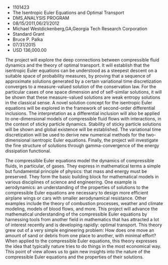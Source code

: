
* 1101423
* The Isentropic Euler Equations and Optimal Transport
* DMS,ANALYSIS PROGRAM
* 08/15/2011,06/21/2012
* Michael Westdickenberg,GA,Georgia Tech Research Corporation
* Standard Grant
* Bruce P. Palka
* 07/31/2015
* USD 136,000.00

The project will explore the deep connections between compressible fluid
dynamics and the theory of optimal transport. It will establish that the
isentropic Euler equations can be understood as a steepest descent on a suitable
space of probability measures, by proving that a sequence of approximate
solutions generated by a certain variational time discretization converges to a
measure-valued solution of the conservation law. For the particular cases of one
space dimension and of self-similar solutions, it will be shown that these
measure-valued solutions are weak entropy solutions in the classical sense. A
novel solution concept for the isentropic Euler equations will be explored in
the framework of second-order differential inclusions. The interpretation as a
differential inclusion will also be applied to one-dimensional models of
compressible fluid flows with interactions, in the context of sticky particle
dynamics. Stability of sticky particle solutions will be shown and global
existence will be established. The variational time discretization will be used
to derive new numerical methods for the two-dimensional isentropic Euler
equations. Finally, the project will investigate the fine structure of solutions
through gamma-convergence of the energy dissipation functional.

The compressible Euler equations model the dynamics of compressible fluids, in
particular, of gases. They express in mathematical terms a simple but
fundamental principle of physics: that mass and energy must be preserved. They
form the basic building block for mathematical models in various disciplines of
science and engineering. One example is aerodynamics: an understanding of the
properties of solutions to the compressible Euler equations are necessary to
design more efficient airplane wings or cars with smaller aerodynamical
resistance. Other examples include the theory of combustion processes, weather
and climate modeling, models of blood flows, and more. This project will advance
the mathematical understanding of the compressible Euler equations by harnessing
tools from another field in mathematics that has attracted a lot of interest
recently and is developing rapidly: optimal transport. This theory grew out of a
very simple engineering problem: How does one move an amount of sand or debris
from one place to another, with minimal effort? When applied to the compressible
Euler equations, this theory expresses the idea that typically nature tries to
do things in the most economical way. This point of view allows us to gain new
insights into the nature of the compressible Euler equations and the properties
of their solutions.
